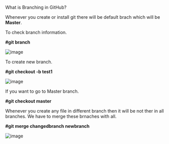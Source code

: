 What is Branching in GitHub?

Whenever you create or install git there will be default brach which will be **Master**. 

To check branch information.

**#git branch**

![image](https://github.com/Khushang49/GIT-GITHUB/assets/95266353/df848b6d-46ca-4879-9bc7-997c26f0470c)


To create new branch.

**#git checkout -b test1**

![image](https://github.com/Khushang49/GIT-GITHUB/assets/95266353/3cdaf359-0def-4ad5-bdf0-c54370e24481)

If you want to go to Master branch.

**#git checkout master**

Whenever you create any file in different branch then it will be not ther in all branches. We have to merge these brnaches with all.

**#git merge changedbranch newbranch**

![image](https://github.com/Khushang49/GIT-GITHUB/assets/95266353/f054922c-340d-4276-81eb-33e4fb16477a)



